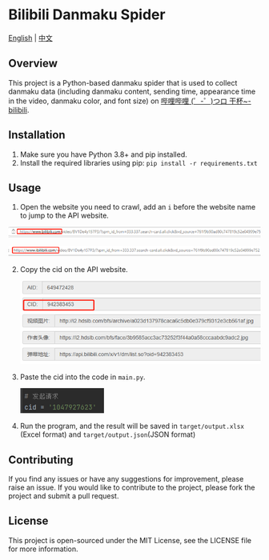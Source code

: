 # Bilibili Danmaku  Spider

[English](https://github.com/gallifreyCar/BilibiliBarrageSpider/blob/master/README.md)  | [中文](https://github.com/gallifreyCar/BilibiliBarrageSpider/blob/master/README_cn.md)

## Overview

This project is a Python-based danmaku spider that is used to collect danmaku data (including danmaku content, sending time, appearance time in the video, danmaku color, and font size) on [哔哩哔哩 (゜-゜)つロ 干杯~-bilibili](https://www.bilibili.com/).

## Installation

1. Make sure you have Python 3.8+ and pip installed.
2. Install the required libraries using pip: `pip install -r requirements.txt`

## Usage

1. Open the website you need to crawl, add an `i` before the website name to jump to the API website.

  ![image-20230322013318617](README_cn/image-20230322013318617.png)

   ![image-20230322013353601](README_cn/image-20230322013353601.png)



2. Copy the cid on the API website.

   ![image-20230322013644953](README_cn/image-20230322013644953.png)

3. Paste the cid into the code in `main.py`.

   ![image-20230322014044073](README_cn/image-20230322014044073.png)

4. Run the program, and the result will be saved in `target/output.xlsx` (Excel format) and `target/output.json`(JSON format)

## Contributing

If you find any issues or have any suggestions for improvement, please raise an issue. If you would like to contribute to the project, please fork the project and submit a pull request.

## License

This project is open-sourced under the MIT License, see the LICENSE file for more information.



